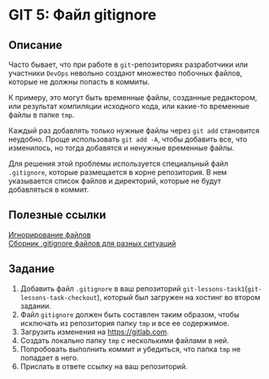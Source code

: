 # GIT 5: Файл gitignore

## Описание

Часто бывает, что при работе в `git`-репозиториях разработчики или участники `DevOps` невольно создают множество побочных файлов, которые не должны попасть в коммиты.

К примеру, это могут быть временные файлы, созданные редактором, или результат компиляции исходного кода, или какие-то временные файлы в папке `tmp`.

Каждый раз добавлять только нужные файлы через `git add` становится неудобно. Проще использовать `git add -A`, чтобы добавить все, что изменилось, но тогда добавятся и ненужные временные файлы.

Для решения этой проблемы используется специальный файл `.gitignore`, которые размещается в корне репозитория. В нем указывается список файлов и директорий, которые не будут добавляться в коммит.

## Полезные ссылки

[Игнорирование файлов](/GIT5/Git_Запись_изменений_репозиторий.html)  
[Сборник .gitignore файлов для разных ситуаций](/GIT5/gitignore-master.zip)

## Задание

1. Добавить файл `.gitignore` в ваш репозиторий `git-lessons-task1`(`git-lessons-task-checkout`), который был загружен на хостинг во втором задании.
1. Файл `gitignore` должен быть составлен таким образом, чтобы исключать из репозитория папку `tmp` и все ее содержимое.
1. Загрузить изменения на <https://gitlab.com>.
1. Создать локально папку `tmp` с несколькими файлами в ней.
1. Попробовать выполнить коммит и убедиться, что папка `tmp` не попадает в него.
1. Прислать в ответе ссылку на ваш репозиторий.
